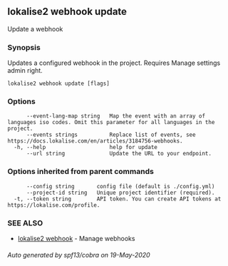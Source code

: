 ## lokalise2 webhook update

Update a webhook

### Synopsis

Updates a configured webhook in the project. Requires Manage settings admin right.

```
lokalise2 webhook update [flags]
```

### Options

```
      --event-lang-map string   Map the event with an array of languages iso codes. Omit this parameter for all languages in the project.
      --events strings          Replace list of events, see https://docs.lokalise.com/en/articles/3184756-webhooks.
  -h, --help                    help for update
      --url string              Update the URL to your endpoint.
```

### Options inherited from parent commands

```
      --config string       config file (default is ./config.yml)
      --project-id string   Unique project identifier (required).
  -t, --token string        API token. You can create API tokens at https://lokalise.com/profile.
```

### SEE ALSO

* [lokalise2 webhook](lokalise2_webhook.md)	 - Manage webhooks

###### Auto generated by spf13/cobra on 19-May-2020
